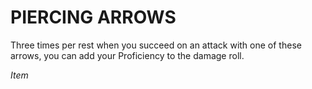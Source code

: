 ﻿# PIERCING ARROWS

Three times per rest when you succeed on an attack with one of these arrows, you can add your Proficiency to the damage roll.

*Item*
